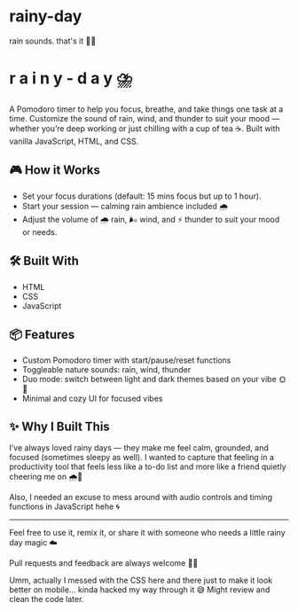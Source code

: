 # rainy-day
rain sounds. that's it ✌🏻

# r a i n y - d a y ⛈️

A Pomodoro timer to help you focus, breathe, and take things one task at a time. Customize the sound of rain, wind, and thunder to suit your mood — whether you’re deep working or just chilling with a cup of tea ☕. Built with vanilla JavaScript, HTML, and CSS.

## 🎮 How it Works
- Set your focus durations (default: 15 mins focus but up to 1 hour).
- Start your session — calming rain ambience included 🌧️
- Adjust the volume of 🌧️ rain, 🌬️ wind, and ⚡️ thunder to suit your mood or needs.

## 🛠️ Built With
- HTML
- CSS
- JavaScript

## 📦 Features
- Custom Pomodoro timer with start/pause/reset functions
- Toggleable nature sounds: rain, wind, thunder
- Duo mode: switch between light and dark themes based on your vibe 🌞🌙
- Minimal and cozy UI for focused vibes



## ✨ Why I Built This
I’ve always loved rainy days — they make me feel calm, grounded, and focused (sometimes sleepy as well). I wanted to capture that feeling in a productivity tool that feels less like a to-do list and more like a friend quietly cheering me on 🌧️🍃

Also, I needed an excuse to mess around with audio controls and timing functions in JavaScript hehe 🌀


---

Feel free to use it, remix it, or share it with someone who needs a little rainy day magic ☁️

Pull requests and feedback are always welcome 🫶🏻

Umm, actually I messed with the CSS here and there just to make it look better on mobile… kinda hacked my way through it 😅 Might review and clean the code later.
